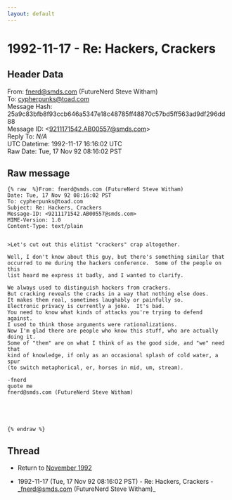 ```yaml
---
layout: default
---
```


# 1992-11-17 - Re: Hackers, Crackers

## Header Data

From: fnerd@smds.com (FutureNerd Steve Witham)<br>
To: cypherpunks@toad.com<br>
Message Hash: 25a9c83bfb8f93ccb646a5347e18c48785ff48870c57bd5ff563ad9df296dd88<br>
Message ID: \<9211171542.AB00557@smds.com\><br>
Reply To: _N/A_<br>
UTC Datetime: 1992-11-17 16:16:02 UTC<br>
Raw Date: Tue, 17 Nov 92 08:16:02 PST<br>

## Raw message

```
{% raw  %}From: fnerd@smds.com (FutureNerd Steve Witham)
Date: Tue, 17 Nov 92 08:16:02 PST
To: cypherpunks@toad.com
Subject: Re: Hackers, Crackers
Message-ID: <9211171542.AB00557@smds.com>
MIME-Version: 1.0
Content-Type: text/plain


>Let's cut out this elitist "crackers" crap altogether.  

Well, I don't know about this guy, but there's something similar that 
occurred to me during the hackers conference.  Some of the people on this
list heard me express it badly, and I wanted to clarify.

We always used to distinguish hackers from crackers.
But cracking reveals the cracks in a way that nothing else does.  
It makes them real, sometimes laughably or painfully so.
Electronic privacy is currently a joke.  It's bad.
You need to know what kinds of attacks you're trying to defend against.
I used to think those arguments were rationalizations.  
Now I'm glad there are people who know this stuff, who are actually doing it.
Some of "them" are on what I think of as the good side, and "we" need that
kind of knowledge, if only as an occasional splash of cold water, a spur
(to switch metaphorical, er, horses in mid, um, stream).

-fnerd
quote me
fnerd@smds.com (FutureNerd Steve Witham)





{% endraw %}
```

## Thread

+ Return to [November 1992](/archive/1992/11)

+ 1992-11-17 (Tue, 17 Nov 92 08:16:02 PST) - Re: Hackers, Crackers - _fnerd@smds.com (FutureNerd Steve Witham)_

